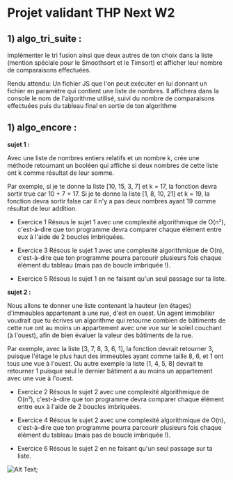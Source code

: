 # Projet validant THP Next W2

## 1) algo_tri_suite :

Implémenter le tri fusion ainsi que deux autres de ton choix dans la liste (mention spéciale pour le Smoothsort et le Timsort) et afficher leur nombre de comparaisons effectuées.

Rendu attendu:
Un fichier JS que l'on peut exécuter en lui donnant un fichier en paramètre qui contient une liste de nombres. Il affichera dans la console le nom de l'algorithme utilisé, suivi du nombre de comparaisons effectuées puis du tableau final en sortie de ton algorithme

## 1) algo_encore :

**sujet 1 :**

Avec une liste de nombres entiers relatifs et un nombre k,
crée une méthode retournant un booléen qui affiche
si deux nombres de cette liste ont k comme résultat de leur somme.

Par exemple, si je te donne la liste [10, 15, 3, 7] et k = 17,
la fonction devra sortir true car 10 + 7 = 17. Si je te donne la liste [1, 8, 10, 21] et k = 19,
la fonction devra sortir false car il n'y a pas deux nombres ayant 19 comme résultat de leur addition.

- Exercice 1
  Résous le sujet 1 avec une complexité algorithmique de O(n²),
  c'est-à-dire que ton programme devra comparer chaque élément
  entre eux à l'aide de 2 boucles imbriquées.

- Exercice 3
  Résous le sujet 1 avec une complexité algorithmique de O(n), c'est-à-dire que ton programme pourra parcourir plusieurs fois chaque élément du tableau (mais pas de boucle imbriquée !).

- Exercice 5
  Résous le sujet 1 en ne faisant qu'un seul passage sur ta liste.

**sujet 2 :**

Nous allons te donner une liste contenant la hauteur (en étages)
d'immeubles appartenant à une rue, d'est en ouest.
Un agent immobilier voudrait que tu écrives un algorithme qui retourne
combien de bâtiments de cette rue ont au moins un appartement avec une vue sur le soleil couchant (à l'ouest),
afin de bien évaluer la valeur des bâtiments de la rue.

Par exemple, avec la liste [3, 7, 8, 3, 6, 1], la fonction devrait retourner 3,
puisque l'étage le plus haut des immeubles ayant comme taille 8, 6, et 1 ont tous une vue à l'ouest.
Ou autre exemple la liste [1, 4, 5, 8] devrait te retourner 1 puisque seul
le dernier bâtiment a au moins un appartement avec une vue à l'ouest.

- Exercice 2
  Résous le sujet 2 avec une complexité algorithmique de O(n²),
  c'est-à-dire que ton programme devra comparer chaque élément entre eux à l'aide de 2 boucles imbriquées.

- Exercice 4
  Résous le sujet 2 avec une complexité algorithmique de O(n), c'est-à-dire que ton programme pourra parcourir plusieurs fois chaque élément du tableau (mais pas de boucle imbriquée !).

- Exercice 6
  Résous le sujet 2 en ne faisant qu'un seul passage sur ta liste.

![Alt Text](https://media.giphy.com/media/G3Wfea8vbpQK4/giphy.gif);
